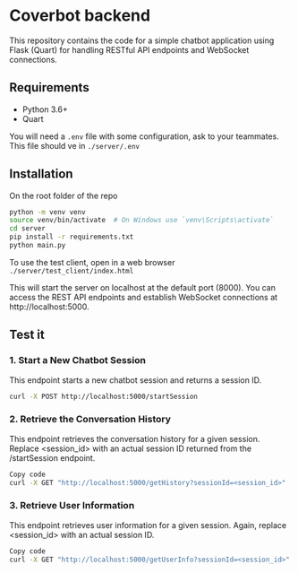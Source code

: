 # Coverbot backend

This repository contains the code for a simple chatbot application using Flask (Quart) for handling RESTful API endpoints and WebSocket connections.

## Requirements

- Python 3.6+
- Quart

You will need a `.env` file with some configuration, ask to your teammates. This file should ve in `./server/.env`

## Installation

On the root folder of the repo

```bash
python -m venv venv
source venv/bin/activate  # On Windows use `venv\Scripts\activate`
cd server
pip install -r requirements.txt
python main.py
```

To use the test client, open in a web browser `./server/test_client/index.html`

This will start the server on localhost at the default port (8000). You can access the REST API endpoints and establish WebSocket connections at http://localhost:5000.

## Test it

### 1. Start a New Chatbot Session

This endpoint starts a new chatbot session and returns a session ID.

```bash
curl -X POST http://localhost:5000/startSession 
```

### 2. Retrieve the Conversation History

This endpoint retrieves the conversation history for a given session. Replace <session_id> with an actual session ID returned from the /startSession endpoint.

```bash
Copy code
curl -X GET "http://localhost:5000/getHistory?sessionId=<session_id>" 
```

### 3. Retrieve User Information

This endpoint retrieves user information for a given session. Again, replace <session_id> with an actual session ID.

```bash
Copy code
curl -X GET "http://localhost:5000/getUserInfo?sessionId=<session_id>" 
```
